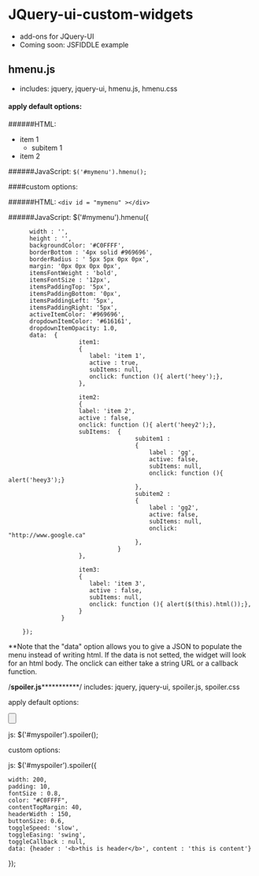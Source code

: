 JQuery-ui-custom-widgets
========================

*	add-ons for JQuery-UI
*	Coming soon: JSFIDDLE example

hmenu.js
--------

*	includes: jquery, jquery-ui, hmenu.js, hmenu.css

#### apply default options: 

######HTML:
	<div id = "mymenu" >
	<ul>
     	<li class = "active has-sub"><a>item 1</a>
		<ul>
			<li><a>subitem 1</a>
		</ul>
	 </li>
	 <li class = "has-sub"><a>item 2</a>
	 <!-- same thing  -->	
	 </li>
	</ul>
    	</div>


######JavaScript: 
`$('#mymenu').hmenu();`

####custom options: 

######HTML:
`<div id = "mymenu" ></div>`

######JavaScript: 
	$('#mymenu').hmenu({
	
		  width : '',
	      height : '',
	      backgroundColor: '#C0FFFF',
	      borderBottom : '4px solid #969696',
	      borderRadius : ' 5px 5px 0px 0px',
	      margin: '0px 0px 0px 0px',
	      itemsFontWeight : 'bold',
	      itemsFontSize : '12px',
	      itemsPaddingTop: '5px',
	      itemsPaddingBottom: '0px',
	      itemsPaddingLeft: '5px',
	      itemsPaddingRight: '5px',
	      activeItemColor: '#969696',
	      dropdownItemColor: '#616161',
		  dropdownItemOpacity: 1.0,
	      data:  {
	                    item1: 
						{
	                       label: 'item 1',
	                       active : true,
	                       subItems: null,
	                       onclick: function (){ alert('heey');},
	                    }, 
	
	                    item2: 
	                    {
						label: 'item 2',
						active : false,
						onclick: function (){ alert('heey2');},
						subItems:  {
										subitem1 : 
										{
											label : 'gg', 
											active: false, 
											subItems: null,
											onclick: function (){ alert('heey3');}
										}, 
										subitem2 : 
										{
											label : 'gg2', 
											active: false, 
											subItems: null, 
											onclick: "http://www.google.ca"
										},								
								   } 
	                    },
	
						item3: 
						{
	                       label: 'item 3',
	                       active : false,
	                       subItems: null,
	                       onclick: function (){ alert($(this).html());},
	                    } 
	               }
	                    
	    });

**Note that the "data" option allows you to give a JSON to populate the menu instead of writing html. If the data is not setted, the widget will look for an html body.
The onclick can either take a string URL or a callback function.

/******************************spoiler.js*****************************************/
includes: jquery, jquery-ui, spoiler.js, spoiler.css

apply default options: 
<div id = "myspoiler" >
<span></span><input type = "button" value = "" />
<div class = "ui-spoiler-hidden"></div>
</div>

js: 
$('#myspoiler').spoiler();

custom options: 
<div id = "myspoiler" ></div>

js:
$('#myspoiler').spoiler({

	width: 200,
	padding: 10,
	fontSize : 0.8,
	color: "#C0FFFF",
	contentTopMargin: 40,
	headerWidth : 150,
	buttonSize: 0.6,
	toggleSpeed: 'slow',
	toggleEasing: 'swing',
	toggleCallback : null,
	data: {header : '<b>this is header</b>', content : 'this is content'}

});
